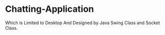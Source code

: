 # Chatting-Application
Which is Limited to Desktop
And Designed by Java Swing Class and Socket Class.
